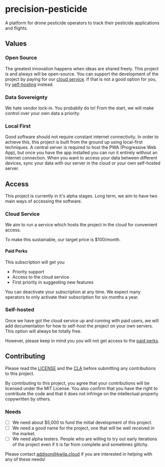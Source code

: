 # precision-pesticide

A platform for drone pesticide operators to track their pesticide applications and flights.

## Values

### Open Source

The greatest innovation happens when ideas are shared freely. This project is and always will be open-source. You can support the development of the project by paying for our [cloud service](#cloud-service). If that is not a good option for you, try [self-hosting](#self-hosted) instead.

### Data Sovereignty

We hate vendor lock-in. You probablly do to! From the start, we will make control over your own data a priority.

### Local First

Good software should not require constant internet connectivity. In order to achieve this, this project is built from the ground up using local-first techniques. A central server is required to host the PWA (Progressive Web App), but once you have the app installed you can run it entirely without an internet connection. When you want to access your data between different devices, sync your data with our server in the cloud or your own self-hosted server.

## Access

This project is currently in it's alpha stages. Long term, we aim to have two main ways of accessing the software.

### Cloud Service

We aim to run a service which hosts the project in the cloud for convenient access.

To make this sustainable, our target price is $100/month.

#### Paid Perks

This subscription will get you
- Priority support
- Access to the cloud service
- First priority in suggesting new features

You can deactivate your subscription at any time. We expect many operators to only activate their subscription for six months a year.

### Self-hosted

Once we have got the cloud service up and running with paid users, we will add documentation for how to self-host the project on your own servers. This option will always be totally free.

However, please keep in mind you you will not get access to the [paid perks](#paid-perks).

## Contributing

Please read the [LICENSE](./LICENSE) and the [CLA](./CLA.md) before submitting any contributions to this project.

By contributing to this project, you agree that your contributions will be licensed under the MIT License. You also confirm that you have the right to contribute the code and that it does not infringe on the intellectual property copywritten by others.

### Needs

- [ ] We need about $5,000 to fund the initial development of this project.
- [ ] We need a good name for the project, one that will be well received in the market.
- [ ] We need alpha testers. People who are willing to try out early iterations of the project even if it is far from complete and sometimes glitchy.

Please contact addison@kwila.cloud if you are interested in helping with any of these needs!
